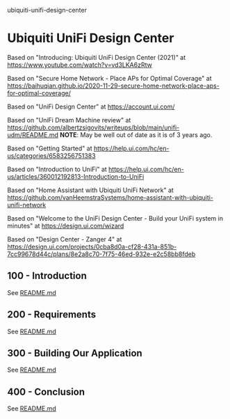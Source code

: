 ubiquiti-unifi-design-center
# Ubiquiti UniFi Design Center

Based on "Introducing: Ubiquiti UniFi Design Center (2021)" at https://www.youtube.com/watch?v=vd3LKA6zRtw

Based on "Secure Home Network - Place APs for Optimal Coverage" at https://baihuqian.github.io/2020-11-29-secure-home-network-place-aps-for-optimal-coverage/

Based on "UniFi Design Center" at https://account.ui.com/

Based on "UniFi Dream Machine review" at https://github.com/albertzsigovits/writeups/blob/main/unifi-udm/README.md **NOTE**: May be well out of date as it is of 3 years ago.

Based on "Getting Started" at https://help.ui.com/hc/en-us/categories/6583256751383

Based on "Introduction to UniFi" at https://help.ui.com/hc/en-us/articles/360012192813-Introduction-to-UniFi

Based on "Home Assistant with Ubiquiti UniFi Network" at https://github.com/vanHeemstraSystems/home-assistant-with-ubiquiti-unifi-network

Based on "Welcome to the UniFi Design Center - Build your UniFi system in minutes" at https://design.ui.com/wizard

Based on "Design Center - Zanger 4" at https://design.ui.com/projects/0cba8d0a-cf28-431a-851b-7cc99678d44c/plans/8e2a8c70-7f75-46ed-932e-e2c58bb8fdeb

## 100 - Introduction

See [README.md](./100/README.md)

## 200 - Requirements

See [README.md](./200/README.md)

## 300 - Building Our Application

See [README.md](./300/README.md)

## 400 - Conclusion

See [README.md](./400/README.md)
